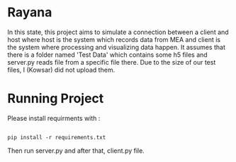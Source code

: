 # Rayana
In this state, this project aims to simulate a connection between a client and host where host is the system which records data from MEA and client is the system where processing and visualizing data happen.
It assumes that there is a folder named 'Test Data' which contains some h5 files and server.py reads file from a specific file there. Due to the size of our test files, I (Kowsar) did not upload them.
# Running Project
Please install requirments with :
```

pip install -r requirements.txt

```

Then run server.py and after that, client.py file.
